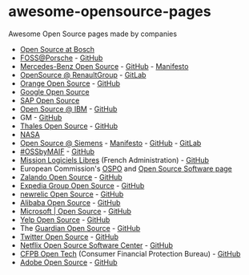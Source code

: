 # awesome-opensource-pages
Awesome Open Source pages made by companies

- [Open Source at Bosch](https://opensource.bosch.com/)
- [FOSS@Porsche](https://opensource.porsche.com/) - [GitHub](https://github.com/porscheofficial)
- [Mercedes-Benz Open Source](https://opensource.mercedes-benz.com/) - [GitHub](https://github.com/mercedes-benz) - [Manifesto](https://opensource.mercedes-benz.com/manifesto/)
- [OpenSource @ RenaultGroup](https://opensource.renaultgroup.com/) - [GitLab](https://gitlab.com/grouperenault)
- [Orange Open Source](https://opensource.orange.com/en/open-source-orange/) - [GitHub](https://github.com/Orange-OpenSource)
- [Google Open Source](https://opensource.google/)
- [SAP Open Source](https://pages.community.sap.com/topics/open-source)
- [Open Source @ IBM](https://www.ibm.com/opensource/) - [GitHub](https://github.com/IBM)
- GM - [GitHub](https://github.com/generalmotors)
- [Thales Open Source](https://thalesgroup.github.io/) - [GitHub](https://github.com/ThalesGroup)
- [NASA](https://code.nasa.gov/)
- [Open Source @ Siemens](https://opensource.siemens.com/) - [Manifesto](https://opensource.siemens.com/manifesto/) - [GitHub](https://github.com/siemens) - [GitLab](https://gitlab.com/siemens)
- [#OSSbyMAIF](https://maif.github.io/) - [GitHub](https://github.com/MAIF)
- [Mission Logiciels Libres](https://code.gouv.fr/fr/) (French Administration) - [GitHub](https://github.com/codegouvfr/)
- European Commission's [OSPO](https://joinup.ec.europa.eu/collection/ec-ospo) and [Open Source Software page](https://joinup.ec.europa.eu/topic/ict/open-source-software)
- [Zalando Open Source](https://opensource.zalando.com/) - [GitHub](https://github.com/zalando)
- [Expedia Group Open Source](https://opensource.expediagroup.com/) - [GitHub](https://github.com/ExpediaGroup)
- [newrelic Open Source](https://opensource.newrelic.com/) - [GitHub](https://github.com/newrelic)
- [Alibaba Open Source](http://alibaba.github.io/) - [GitHub](https://github.com/alibaba)
- [Microsoft | Open Source](https://opensource.microsoft.com/) - [GitHub](https://github.com/microsoft)
- [Yelp Open Source](https://yelp.github.io/) - [GitHub](https://github.com/Yelp)
- The [Guardian Open Source](https://theguardian.engineering/open-source) - [GitHub](https://github.com/guardian)
- [Twitter Open Source](https://opensource.twitter.dev/) - [GitHub](https://github.com/twitter)
- [Netflix Open Source Software Center](https://netflix.github.io/) - [GitHub](https://github.com/Netflix)
- [CFPB Open Tech](https://cfpb.github.io/) (Consumer Financial Protection Bureau) - [GitHub](https://github.com/cfpb)
- [Adobe Open Source](https://opensource.adobe.com/) - [GitHub](https://github.com/adobe)
